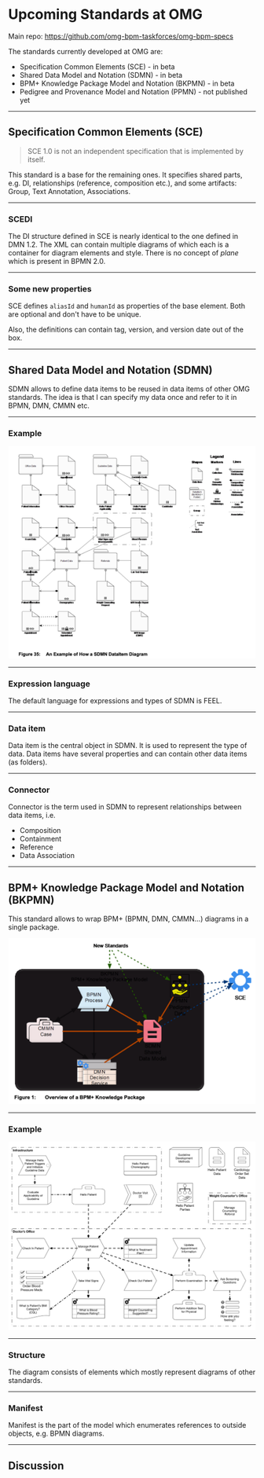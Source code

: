 # Upcoming Standards at OMG

Main repo: https://github.com/omg-bpm-taskforces/omg-bpm-specs

The standards currently developed at OMG are:

* Specification Common Elements (SCE) - in beta
* Shared Data Model and Notation (SDMN) - in beta
* BPM+ Knowledge Package Model and Notation (BKPMN) - in beta
* Pedigree and Provenance Model and Notation (PPMN) - not published yet

---

## Specification Common Elements (SCE)

> SCE 1.0 is not an independent specification that is implemented by itself.

This standard is a base for the remaining ones.
It specifies shared parts, e.g. DI, relationships (reference, composition etc.), and some artifacts: Group, Text Annotation, Associations.

---

### SCEDI

The DI structure defined in SCE is nearly identical to the one defined in DMN 1.2.
The XML can contain multiple diagrams of which each is a container for diagram elements and style.
There is no concept of _plane_ which is present in BPMN 2.0.

---

### Some new properties

SCE defines `aliasId` and `humanId` as properties of the base element. Both are optional and don't have to be unique.

Also, the definitions can contain tag, version, and version date out of the box.

---

## Shared Data Model and Notation (SDMN)

SDMN allows to define data items to be reused in data items of other OMG standards.
The idea is that I can specify my data once and refer to it in BPMN, DMN, CMMN etc.

---

### Example

![sdmn.png](./assets/sdmn.png)

---

### Expression language

The default language for expressions and types of SDMN is FEEL.

---

### Data item

Data item is the central object in SDMN. It is used to represent the type of data.
Data items have several properties and can contain other data items (as folders).

---

### Connector

Connector is the term used in SDMN to represent relationships between data items, i.e.

* Composition
* Containment
* Reference
* Data Association

---

## BPM+ Knowledge Package Model and Notation (BKPMN)

This standard allows to wrap BPM+ (BPMN, DMN, CMMN...) diagrams in a single package.

![bkpmn.png](./assets/bkpmn.png)

---

### Example

![bkpmn-example.png](./assets/bkpmn-example.png)

---

### Structure

The diagram consists of elements which mostly represent diagrams of other standards.

---

### Manifest

Manifest is the part of the model which enumerates references to outside objects, e.g. BPMN diagrams.

---

## Discussion
